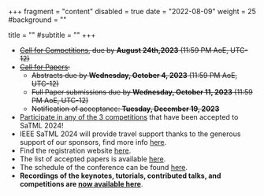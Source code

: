 +++
fragment = "content"
disabled = true
date = "2022-08-09"
weight = 25
#background = ""

title = ""
#subtitle = ""
+++

* ~~[Call for Competitions](/participate-cfc), due by **August 24th,2023** (11:59 PM AoE, UTC-12)~~
* ~~[Call for Papers](/participate-cfp):~~
  * ~~Abstracts due by **Wednesday, October 4, 2023** (11:59 PM AoE, UTC-12)~~
  * ~~Full Paper​ ​submissions due by **Wednesday, October 11, 2023** (11:59 PM AoE, UTC-12)~~
  * ~~Notification of acceptance: **Tuesday, December 19, 2023**~~
* [Participate in any of the 3 competitions](/participate-competitions) that
  have been accepted to SaTML 2024!
* IEEE SaTML 2024 will provide travel support thanks to the generous support of
  our sponsors, find more info [here](/attend).
* Find the registration website [here](https://web.cvent.com/event/71bd5e3c-76f9-472c-8aea-57e5cf97cdbd/summary).
* The list of accepted papers is available [here](/accepted-papers).
* The schedule of the conference can be found [here](/schedule).
* **Recordings of the keynotes, tutorials, contributed talks, and competitions are [now available here](/videos)**.